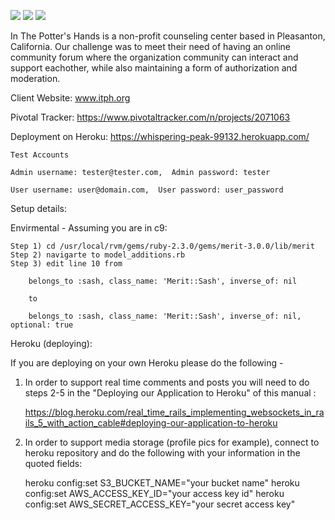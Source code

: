 <a href="https://codeclimate.com/github/migugalde/ITPH-Forum/"><img src="https://codeclimate.com/github/migugalde/ITPH-Forum/badges/gpa.svg" /></a> <a href="https://codeclimate.com/github/migugalde/ITPH-Forum/coverage"><img src="https://codeclimate.com/github/migugalde/ITPH-Forum/coverage.svg"/></a> <a href="https://travis-ci.org/migugalde/ITPH-Forum"> <img src="https://travis-ci.org/migugalde/ITPH-Forum.svg?branch=master" /></a> 

In The Potter's Hands is a non-profit counseling center based in Pleasanton, California. Our challenge was to meet their need of having an online community forum where the organization community can interact and support eachother, while also maintaining a form of authorization and moderation.

Client Website:
www.itph.org 

Pivotal Tracker:
https://www.pivotaltracker.com/n/projects/2071063

Deployment on Heroku: https://whispering-peak-99132.herokuapp.com/

    Test Accounts 
    
    Admin username: tester@tester.com,  Admin password: tester
    
    User username: user@domain.com,  User password: user_password
    
Setup details:

Envirmental - 
    Assuming you are in c9:

    Step 1) cd /usr/local/rvm/gems/ruby-2.3.0/gems/merit-3.0.0/lib/merit
    Step 2) navigarte to model_additions.rb 
    Step 3) edit line 10 from 

        belongs_to :sash, class_name: 'Merit::Sash', inverse_of: nil

        to 

        belongs_to :sash, class_name: 'Merit::Sash', inverse_of: nil, optional: true

Heroku (deploying):

If you are deploying on your own Heroku please do the following - 

1) In order to support real time comments and posts you will need to do steps 2-5 in the "Deploying our Application to Heroku" of this manual :

    https://blog.heroku.com/real_time_rails_implementing_websockets_in_rails_5_with_action_cable#deploying-our-application-to-heroku

2) In order to support media storage (profile pics for example), connect to heroku repository and do the following with your information in the quoted fields:

    heroku config:set S3_BUCKET_NAME="your bucket name"
    heroku config:set AWS_ACCESS_KEY_ID="your access key id"
    heroku config:set AWS_SECRET_ACCESS_KEY="your secret access key"
